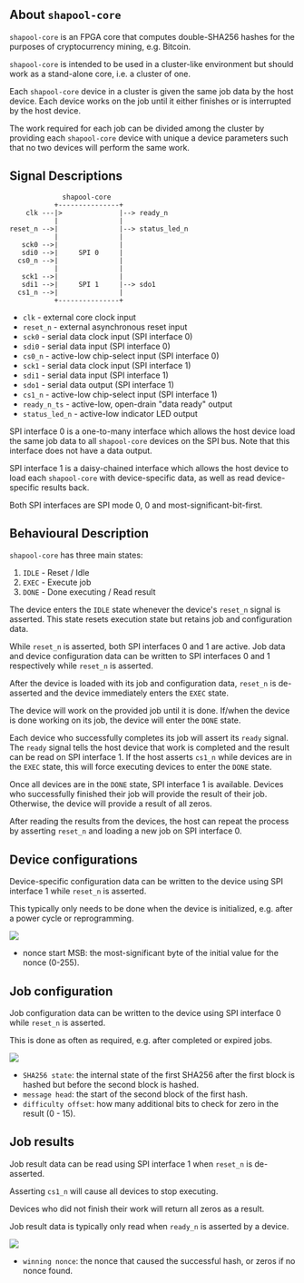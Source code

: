 ## About `shapool-core`

`shapool-core` is an FPGA core that computes double-SHA256 hashes for the purposes of cryptocurrency mining, e.g. Bitcoin.

`shapool-core` is intended to be used in a cluster-like environment but should work as a stand-alone core, i.e. a cluster of one.

Each `shapool-core` device in a cluster is given the same job data by the host device. Each device works on the job until it either finishes or is interrupted by the host device.

The work required for each job can be divided among the cluster by providing each `shapool-core` device with unique a device parameters such that no two devices will perform the same work.

## Signal Descriptions

```
             shapool-core
           +---------------+
    clk ---|>              |--> ready_n
           |               |
reset_n -->|               |--> status_led_n
           |               |
   sck0 -->|               |
   sdi0 -->|     SPI 0     |
  cs0_n -->|               |
           |               |
   sck1 -->|               |
   sdi1 -->|     SPI 1     |--> sdo1
  cs1_n -->|               |
           +---------------+
```

* `clk` - external core clock input
* `reset_n` - external asynchronous reset input
* `sck0` - serial data clock input (SPI interface 0)
* `sdi0` - serial data input (SPI interface 0)
* `cs0_n` - active-low chip-select input (SPI interface 0)
* `sck1` - serial data clock input (SPI interface 1)
* `sdi1` - serial data input (SPI interface 1)
* `sdo1` - serial data output (SPI interface 1)
* `cs1_n` - active-low chip-select input (SPI interface 1)
* `ready_n_ts` - active-low, open-drain "data ready" output
* `status_led_n` - active-low indicator LED output

SPI interface 0 is a one-to-many interface which allows the host device load the same job data to all `shapool-core` devices on the SPI bus. Note that this interface does not have a data output.

SPI interface 1 is a daisy-chained interface which allows the host device to load each `shapool-core` with device-specific data, as well as read device-specific results back.

Both SPI interfaces are SPI mode 0, 0 and most-significant-bit-first.

## Behavioural Description

`shapool-core` has three main states:

1. `IDLE` - Reset / Idle
2. `EXEC` - Execute job
3. `DONE` - Done executing / Read result

The device enters the `IDLE` state whenever the device's `reset_n` signal is asserted. This state resets execution state but retains job and configuration data.

While `reset_n` is asserted, both SPI interfaces 0 and 1 are active. Job data and device configuration data can be written to SPI interfaces 0 and 1 respectively while `reset_n` is asserted.

After the device is loaded with its job and configuration data, `reset_n` is de-asserted and the device immediately enters the `EXEC` state.

The device will work on the provided job until it is done. If/when the device is done working on its job, the device will enter the `DONE` state.

Each device who successfully completes its job will assert its `ready` signal. The `ready` signal tells the host device that work is completed and the result can be read on SPI interface 1. If the host asserts `cs1_n` while devices are in the `EXEC` state, this will force executing devices to enter the `DONE` state.

Once all devices are in the `DONE` state, SPI interface 1 is available. Devices who successfully finished their job will provide the result of their job. Otherwise, the device will provide a result of all zeros.

After reading the results from the devices, the host can repeat the process by asserting `reset_n` and loading a new job on SPI interface 0.

## Device configurations

Device-specific configuration data can be written to the device using SPI interface 1 while `reset_n` is asserted.

This typically only needs to be done when the device is initialized, e.g. after a power cycle or reprogramming.

<img src="https://svg.wavedrom.com/{reg:[{name: 'nonce start MSB', bits: 8}], config:{bits: 8}}" />

* nonce start MSB: the most-significant byte of the initial value for the nonce (0-255).

## Job configuration

Job configuration data can be written to the device using SPI interface 0 while `reset_n` is asserted.

This is done as often as required, e.g. after completed or expired jobs.

<img src="https://svg.wavedrom.com/{reg:[{name: 'difficulty offset', bits: 8},{name: 'message head', bits: 96},{name: 'SHA256 state', bits: 256}],config:{bits: 360, lanes: 12}}" />



* `SHA256 state`: the internal state of the first SHA256 after the first block is hashed but before the second block is hashed.
* `message head`: the start of the second block of the first hash.
* `difficulty offset`: how many additional bits to check for zero in the result (0 - 15).

## Job results

Job result data can be read using SPI interface 1 when `reset_n` is de-asserted.

Asserting `cs1_n` will cause all devices to stop executing.

Devices who did not finish their work will return all zeros as a result.

Job result data is typically only read when `ready_n` is asserted by a device.

<img src="https://svg.wavedrom.com/{reg:  [{name: 'winning nonce',   bits: 32}],config:{bits: 32}}" />

* `winning nonce`: the nonce that caused the successful hash, or zeros if no nonce found.